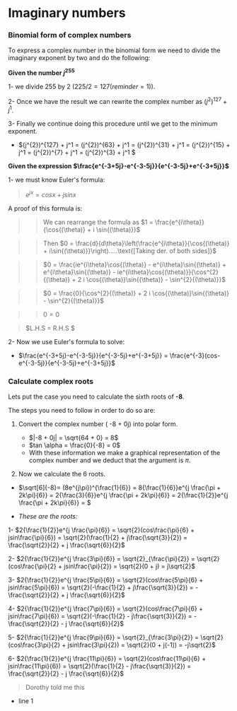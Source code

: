 # Imaginary numbers

### Binomial form of complex numbers

To express a complex number in the binomial form we need to divide the imaginary exponent by two and do the following: 

**Given the number $j^{255}$**

1- we divide $255$ by $2$  $(225/2 = 127 (reminder=1))$.

2- Once we have the result we can rewrite the complex number as $(j^{2})^{127} + j^1$.

3- Finally we continue doing this procedure until we get to the minimum exponent.

 - $(j^{2})^{127} + j^1 = (j^{2})^{63} + j^1 = (j^{2})^{31} + j^1 = (j^{2})^{15} + j^1 = (j^{2})^{7} + j^1 = (j^{2})^{3} + j^1 $




**Given the expression $\frac{e^{-3+5j}-e^{-3-5j}}{e^{-3-5j}+e^{-3+5j}}$**

1- we must know Euler's formula:

> $e^{jx}=cos x + j sin x$

A proof of this formula is:

>> We can rearrange the formula as $1 = \frac{e^{i\theta}}{\cos{(\theta)} + i \sin{(\theta)}}$


>> Then $0 = \frac{d}{d\theta}\left(\frac{e^{i\theta}}{\cos{(\theta)} + i\sin{(\theta)}}\right).....\text{[Taking der. of both sides]}$


>> $0 = \frac{ie^{i\theta}\cos{(\theta)} - e^{i\theta}\sin{(\theta)} + e^{i\theta}\sin{(\theta)} - ie^{i\theta}\cos{(\theta)}}{\cos^{2}{(\theta)} + 2 i \cos{(\theta)}\sin{(\theta)} - \sin^{2}{(\theta)}}$


>> $0 = \frac{0}{\cos^{2}{(\theta)} + 2 i \cos{(\theta)}\sin{(\theta)} - \sin^{2}{(\theta)}}$


>> $0 = 0$


> $L.H.S = R.H.S $


2- Now we use Euler's formula to solve:

   - $\frac{e^{-3+5j}-e^{-3-5j}}{e^{-3-5j}+e^{-3+5j}} = \frac{e^{-3}(cos-e^{-3-5j}}{e^{-3-5j}+e^{-3+5j}}$



### Calculate complex roots

Lets put the case you need to calculate the sixth roots of **-8**.

The steps you need to follow in order to do so are:

1. Convert the complex number ( -8 + 0j) into polar form. 
    - $|-8 + 0j| = \sqrt{64 + 0} = 8$ 
    - $tan \alpha = \frac{0}{-8} = 0$ 
    - With these information we make a graphical representation of the complex number and we deduct that the argument is $\pi$. 


2. Now we calculate the 6 roots.
- $\sqrt[6]{-8}= (8e^{j\pi})^{\frac{1}{6}} = 8{\frac{1}{6}}e^{j \frac{\pi + 2k\pi}{6}} = 2{\frac{3}{6}}e^{j \frac{\pi + 2k\pi}{6}} = 2{\frac{1}{2}}e^{j \frac{\pi + 2k\pi}{6}} = $   


-  *These are the roots:*



1- $2{\frac{1}{2}}e^{j \frac{\pi}{6}} = \sqrt{2}(cos\frac{\pi}{6} + jsin\frac{\pi}{6}) = \sqrt{2}(\frac{1}{2} + j\frac{\sqrt{3}}{2}) = \frac{\sqrt{2}}{2} + j \frac{\sqrt{6}}{2}$

 

2- $2{\frac{1}{2}}e^{j \frac{3\pi}{6}} = \sqrt{2}_{\frac{\pi}{2}} = \sqrt{2}(cos\frac{\pi}{2} + jsin\frac{\pi}{2}) = \sqrt{2}(0 + j) = j\sqrt{2}$



3- $2{\frac{1}{2}}e^{j \frac{5\pi}{6}} = \sqrt{2}(cos\frac{5\pi}{6} + jsin\frac{5\pi}{6}) = \sqrt{2}(-\frac{1}{2} + j\frac{\sqrt{3}}{2}) = -\frac{\sqrt{2}}{2} + j \frac{\sqrt{6}}{2}$

  

4- $2{\frac{1}{2}}e^{j \frac{7\pi}{6}} = \sqrt{2}(cos\frac{7\pi}{6} + jsin\frac{7\pi}{6}) = \sqrt{2}(-\frac{1}{2} - j\frac{\sqrt{3}}{2}) = -\frac{\sqrt{2}}{2} - j \frac{\sqrt{6}}{2}$

     
      
5- $2{\frac{1}{2}}e^{j \frac{9\pi}{6}} = \sqrt{2}_{\frac{3\pi}{2}} = \sqrt{2}(cos\frac{3\pi}{2} + jsin\frac{3\pi}{2}) = \sqrt{2}(0 + j(-1)) = -j\sqrt{2}$
      
        
6- $2{\frac{1}{2}}e^{j \frac{11\pi}{6}} = \sqrt{2}(cos\frac{11\pi}{6} + jsin\frac{11\pi}{6}) = \sqrt{2}(\frac{1}{2} - j\frac{\sqrt{3}}{2}) = \frac{\sqrt{2}}{2} - j \frac{\sqrt{6}}{2}$













> Dorothy told me this

 

- line 1
